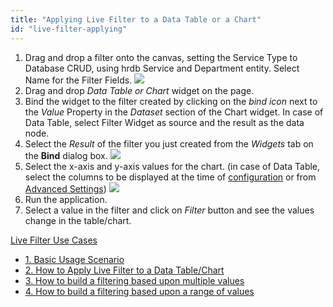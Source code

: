 ```yaml
---
title: "Applying Live Filter to a Data Table or a Chart"
id: "live-filter-applying"
---
```


1. Drag and drop a filter onto the canvas, setting the Service Type to Database CRUD, using hrdb Service and Department entity. Select Name for the Filter Fields. [![](/learn/assets/lftr_apply_1.png)](/learn/assets/lftr_apply_1.png)
2. Drag and drop _Data Table or Chart_ widget on the page.
3. Bind the widget to the filter created by clicking on the _bind icon_ next to the _Value_ Property in the _Dataset_ section of the Chart widget. In case of Data Table, select Filter Widget as source and the result as the data node.
4. Select the _Result_ of the filter you just created from the _Widgets_ tab on the **Bind** dialog box. [![](/learn/assets/lftr_apply_bind.png)](/learn/assets/lftr_apply_bind.png)
5. Select the x-axis and y-axis values for the chart. (in case of Data Table, select the columns to be displayed at the time of [configuration](/learn/app-development/widgets/datalive/datatable/data-table-basic-usage/) or from [Advanced Settings](/learn/app-development/widgets/datalive/datatable/field-configuration/)) [![](/learn/assets/lftr_apply_chart.png)](/learn/assets/lftr_apply_chart.png)
6. Run the application.
7. Select a value in the filter and click on _Filter_ button and see the values change in the table/chart.

[Live Filter Use Cases](/learn/app-development/widgets/datalive/livefilter/livefilter-use-cases/)

- [1\. Basic Usage Scenario](/learn/app-development/widgets/datalive/livefilter/live-filter-basic-usage/)
- [2\. How to Apply Live Filter to a Data Table/Chart](/learn/how-tos/live-filter-applying/)
- [3\. How to build a filtering based upon multiple values](/learn/how-tos/live-filter-multiple-values/)
- [4\. How to build a filtering based upon a range of values](/learn/how-tos/live-filter-range-filter/)
